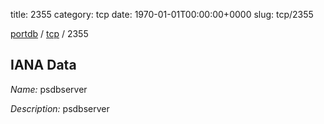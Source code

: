 title: 2355
category: tcp
date: 1970-01-01T00:00:00+0000
slug: tcp/2355

[portdb](/) / [tcp](/category/tcp.html) / 2355


## IANA Data

_Name:_ psdbserver

_Description:_ psdbserver

